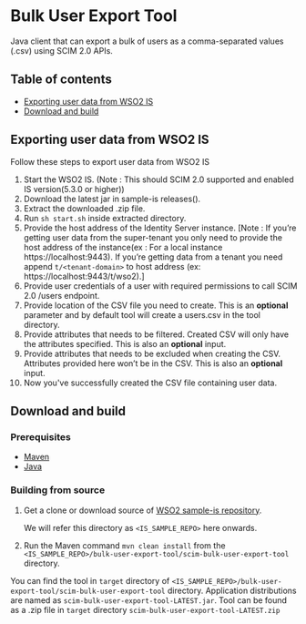 # Bulk User Export Tool

Java client that can export a bulk of users as a comma-separated values (.csv) using SCIM 2.0 APIs.

## Table of contents

- [Exporting user data from WSO2 IS](#exporting-user-data-from-wso2-is)
- [Download and build](#download-and-build)

## Exporting user data from WSO2 IS

Follow these steps to export user data from WSO2 IS

1. Start the WSO2 IS. (Note : This should SCIM 2.0 supported and enabled IS version(5.3.0 or higher))
2. Download the latest jar in sample-is releases().
3. Extract the downloaded .zip file.
4. Run `sh start.sh` inside extracted directory.
5. Provide the host address of the Identity Server instance.
[Note : If you’re getting user data from the super-tenant you only need to provide the host address 
of the instance(ex : For a local instance https://localhost:9443). If you’re getting data from a tenant you need 
append `t/<tenant-domain>` to host address (ex: https://localhost:9443/t/wso2).]
6. Provide user credentials of a user with required permissions to call SCIM 2.0 /users endpoint.
7. Provide location of the CSV file you need to create. This is an **optional** parameter 
and by default tool will create a users.csv in the tool directory.
8. Provide attributes that needs to be filtered. Created CSV will only have the attributes specified. 
This is also an **optional** input.
9. Provide attributes that needs to be excluded when creating the CSV. Attributes provided here won’t be in the CSV. 
This is also an **optional** input.
10. Now you've successfully created the CSV file containing user data.

## Download and build

### Prerequisites

* [Maven](https://maven.apache.org/download.cgi)
* [Java](http://www.oracle.com/technetwork/java/javase/downloads)

### Building from source

1. Get a clone or download source of [WSO2 sample-is repository](https://github.com/wso2/samples-is).

   We will refer this directory as `<IS_SAMPLE_REPO>` here onwards.
2. Run the Maven command `mvn clean install` from the `<IS_SAMPLE_REPO>/bulk-user-export-tool/scim-bulk-user-export-tool` directory.

You can find the tool in `target` directory of `<IS_SAMPLE_REPO>/bulk-user-export-tool/scim-bulk-user-export-tool`
directory.
Application distributions are named as `scim-bulk-user-export-tool-LATEST.jar`.
Tool can be found as a .zip file in `target` directory `scim-bulk-user-export-tool-LATEST.zip`